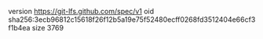 version https://git-lfs.github.com/spec/v1
oid sha256:3ecb96812c15618f26f12b5a19e75f52480ecff0268fd3512404e66cf3f1b4ea
size 3769
